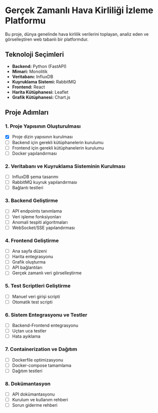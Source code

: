 # Gerçek Zamanlı Hava Kirliliği İzleme Platformu

Bu proje, dünya genelinde hava kirlilik verilerini toplayan, analiz eden ve görselleştiren web tabanlı bir platformdur.

## Teknoloji Seçimleri

- **Backend:** Python (FastAPI)
- **Mimari:** Monolitik
- **Veritabanı:** InfluxDB
- **Kuyruklama Sistemi:** RabbitMQ
- **Frontend:** React
- **Harita Kütüphanesi:** Leaflet
- **Grafik Kütüphanesi:** Chart.js

## Proje Adımları

### 1. Proje Yapısının Oluşturulması
- [x] Proje dizin yapısının kurulması
- [ ] Backend için gerekli kütüphanelerin kurulumu
- [ ] Frontend için gerekli kütüphanelerin kurulumu
- [ ] Docker yapılandırması

### 2. Veritabanı ve Kuyruklama Sisteminin Kurulması
- [ ] InfluxDB şema tasarımı
- [ ] RabbitMQ kuyruk yapılandırması
- [ ] Bağlantı testleri

### 3. Backend Geliştirme
- [ ] API endpoints tanımlama
- [ ] Veri işleme fonksiyonları
- [ ] Anomali tespiti algoritmaları
- [ ] WebSocket/SSE yapılandırması

### 4. Frontend Geliştirme
- [ ] Ana sayfa düzeni
- [ ] Harita entegrasyonu
- [ ] Grafik oluşturma
- [ ] API bağlantıları
- [ ] Gerçek zamanlı veri görselleştirme

### 5. Test Scriptleri Geliştirme
- [ ] Manuel veri girişi scripti
- [ ] Otomatik test scripti

### 6. Sistem Entegrasyonu ve Testler
- [ ] Backend-Frontend entegrasyonu
- [ ] Uçtan uca testler
- [ ] Hata ayıklama

### 7. Containerization ve Dağıtım
- [ ] Dockerfile optimizasyonu
- [ ] Docker-compose tamamlama
- [ ] Dağıtım testleri

### 8. Dokümantasyon
- [ ] API dokümantasyonu
- [ ] Kurulum ve kullanım rehberi
- [ ] Sorun giderme rehberi 